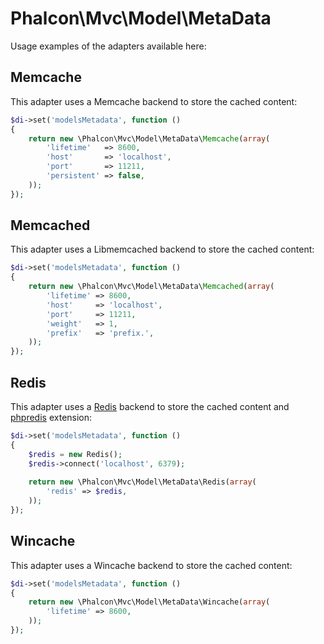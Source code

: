 # Phalcon\Mvc\Model\MetaData

Usage examples of the adapters available here:

## Memcache

This adapter uses a Memcache backend to store the cached content:

```php
$di->set('modelsMetadata', function ()
{
    return new \Phalcon\Mvc\Model\MetaData\Memcache(array(
        'lifetime'   => 8600,
        'host'       => 'localhost',
        'port'       => 11211,
        'persistent' => false,
    ));
});
```

## Memcached

This adapter uses a Libmemcached backend to store the cached content:

```php
$di->set('modelsMetadata', function ()
{
    return new \Phalcon\Mvc\Model\MetaData\Memcached(array(
        'lifetime' => 8600,
        'host'     => 'localhost',
        'port'     => 11211,
        'weight'   => 1,
        'prefix'   => 'prefix.',
    ));
});
```

## Redis

This adapter uses a [Redis](http://redis.io/) backend to store the cached content and [phpredis](https://github.com/phpredis/phpredis) extension:

```php
$di->set('modelsMetadata', function ()
{
    $redis = new Redis();
    $redis->connect('localhost', 6379);
    
    return new \Phalcon\Mvc\Model\MetaData\Redis(array(
        'redis' => $redis,
    ));
});
```

## Wincache

This adapter uses a Wincache backend to store the cached content:

```php
$di->set('modelsMetadata', function ()
{
    return new \Phalcon\Mvc\Model\MetaData\Wincache(array(
        'lifetime' => 8600,
    ));
});
```